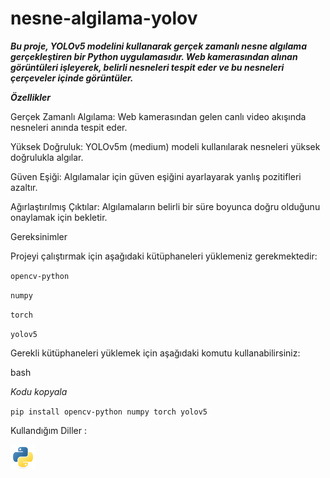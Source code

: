 # nesne-algilama-yolov

***Bu proje, YOLOv5 modelini kullanarak gerçek zamanlı nesne algılama gerçekleştiren bir Python uygulamasıdır. Web kamerasından alınan görüntüleri işleyerek, belirli nesneleri tespit eder ve bu nesneleri çerçeveler içinde görüntüler.***

***Özellikler***

Gerçek Zamanlı Algılama: Web kamerasından gelen canlı video akışında nesneleri anında tespit eder.


Yüksek Doğruluk: YOLOv5m (medium) modeli kullanılarak nesneleri yüksek doğrulukla algılar.


Güven Eşiği: Algılamalar için güven eşiğini ayarlayarak yanlış pozitifleri azaltır.


Ağırlaştırılmış Çıktılar: Algılamaların belirli bir süre boyunca doğru olduğunu onaylamak için bekletir.


Gereksinimler

Projeyi çalıştırmak için aşağıdaki kütüphaneleri yüklemeniz gerekmektedir:

`opencv-python`

`numpy`

`torch`

`yolov5`

Gerekli kütüphaneleri yüklemek için aşağıdaki komutu kullanabilirsiniz:

bash

_Kodu kopyala_

`pip install opencv-python numpy torch yolov5`


Kullandığım Diller : 

<p align="left"> <a href="https://www.python.org" target="_blank" rel="noreferrer"> <img src="https://raw.githubusercontent.com/devicons/devicon/master/icons/python/python-original.svg" alt="python" width="40" height="40"/> </a> </p>

